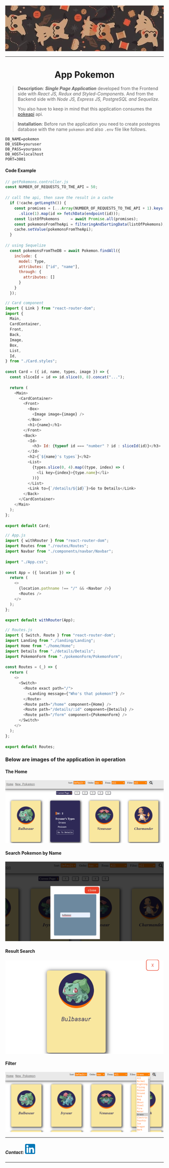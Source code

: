 ![poke](assets\poke.jpg)

---

<h1 align="center";>App Pokemon</h1>



> **Description**: ***Single Page Application*** developed from the Frontend side with *React JS, Redux and Styled-Components*. And from the Backend side with *Node JS, Express JS, PostgreSQL and Sequelize.* 
>
> You also have to keep in mind that this application consumes the [pokeapi](pokeapi.co) api.

> **Installation**: Before run the application you need to create postegres database with the name `pokemon` and also `.env` file like follows.

```
DB_NAME=pokemon
DB_USER=youruser
DB_PASS=yourpass
DB_HOST=localhost
PORT=3001
```

#### Code Example

```js
// getPokemons.controller.js
const NUMBER_OF_REQUESTS_TO_THE_API = 50;

// call the api, then save the result in a cache
  if (!cache.getLength()) {
    const promises = [...Array(NUMBER_OF_REQUESTS_TO_THE_API + 1).keys()]
      .slice(1).map(id => fetchData(endpoint(id)));
    const listOfPokemons     = await Promise.all(promises);
    const pokemonsFromTheApi = filteringAndSortingData(listOfPokemons);
    cache.setValue(pokemonsFromTheApi);
  }

// using Sequelize
  const pokemonsFromTheDB = await Pokemon.findAll({
    include: {
      model: Type,
      attributes: ["id", "name"],
      through: {
        attributes: []
      }
    }
  });
```

```js
// Card component
import { Link } from "react-router-dom";
import {
  Main,
  CardContainer,
  Front,
  Back,
  Image,
  Box,
  List,
  Id,
} from "./Card.styles";

const Card = ({ id, name, types, image }) => {
  const sliceId = id => id.slice(0, 8).concat("...");

  return (
    <Main>
      <CardContainer>
        <Front>
          <Box>
            <Image image={image} />
          </Box>
          <h1>{name}</h1>
        </Front>
        <Back>
          <Id>
            <h3> Id: {typeof id === "number" ? id : sliceId(id)}</h3>
          </Id>
          <h2>{`${name}'s types`}</h2>
          <List>
            {types.slice(0, 4).map((type, index) => (
              <li key={index}>{type.name}</li>
            ))}
          </List>
          <Link to={`/details/${id}`}>Go to Details</Link>
        </Back>
      </CardContainer>
    </Main>
  );
};

export default Card;
```

```js
// App.js
import { withRouter } from "react-router-dom";
import Routes from "./routes/Routes";
import Navbar from "./components/navbar/Navbar";

import "./App.css";

const App = ({ location }) => {
  return (
    <>
      {location.pathname !== "/" && <Navbar />}
      <Routes />
    </>
  );
};

export default withRouter(App);
```

```js
// Routes.js
import { Switch, Route } from "react-router-dom";
import Landing from "./landing/Landing";
import Home from "./home/Home";
import Details from "./details/Details";
import PokemonForm from "./pokemonForm/PokemonForm";

const Routes = (_) => {
  return (
    <>
      <Switch>
        <Route exact path="/">
          <Landing message={"Who's that pokemon?"} />
        </Route>
        <Route path="/home" component={Home} />
        <Route path="/details/:id" component={Details} />
        <Route path="/form" component={PokemonForm} />
      </Switch>
    </>
  );
};

export default Routes;
```

### Below are images of the application in operation

#### The Home

![front](assets/front.png)

#### Search Pokemon by Name

![search](assets/searchname.png)

#### Result Search

![result-search](assets/resultsearch.png)

#### Filter

![filter-pokemon](assets/filterbytype.png)

---

##### Contact: [![linkedin](assets/linkedin.png)](https://www.linkedin.com/in/jorgeantoniofernandezdev/)

---

